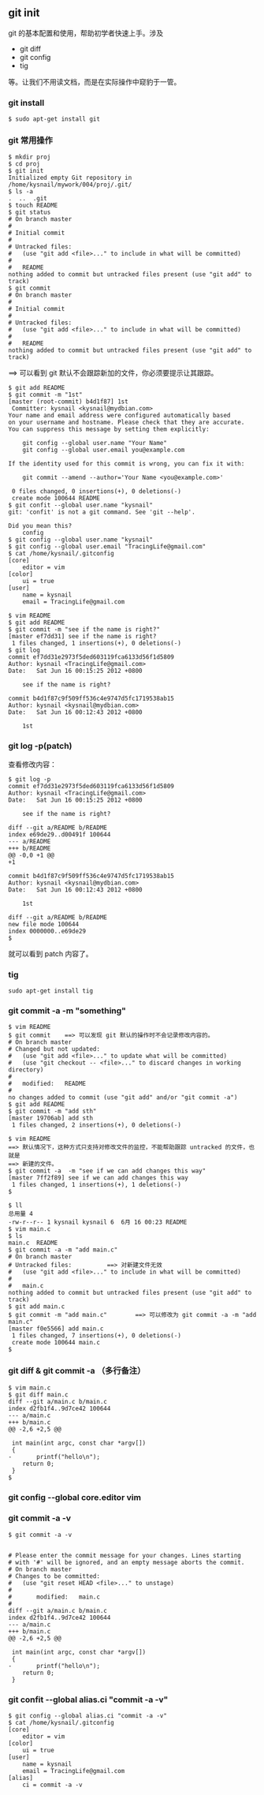 ## git init
git 的基本配置和使用，帮助初学者快速上手。涉及

 * git diff
 * git config
 * tig

等。让我们不用读文档，而是在实际操作中窥豹于一管。

### git install

	$ sudo apt-get install git

### git 常用操作

	$ mkdir proj
	$ cd proj
	$ git init
	Initialized empty Git repository in /home/kysnail/mywork/004/proj/.git/
	$ ls -a
	.  ..  .git
	$ touch README
	$ git status
	# On branch master
	#
	# Initial commit
	#
	# Untracked files:
	#   (use "git add <file>..." to include in what will be committed)
	#
	#	README
	nothing added to commit but untracked files present (use "git add" to track)
	$ git commit
	# On branch master
	#
	# Initial commit
	#
	# Untracked files:
	#   (use "git add <file>..." to include in what will be committed)
	#
	#	README
	nothing added to commit but untracked files present (use "git add" to track)		

==> 可以看到 git 默认不会跟踪新加的文件，你必须要提示让其跟踪。

	$ git add README
	$ git commit -m "1st"
	[master (root-commit) b4d1f87] 1st
	 Committer: kysnail <kysnail@mydbian.com>
	Your name and email address were configured automatically based
	on your username and hostname. Please check that they are accurate.
	You can suppress this message by setting them explicitly:

	    git config --global user.name "Your Name"
	    git config --global user.email you@example.com

	If the identity used for this commit is wrong, you can fix it with:

	    git commit --amend --author='Your Name <you@example.com>'

	 0 files changed, 0 insertions(+), 0 deletions(-)
	 create mode 100644 README
	$ git confit --global user.name "kysnail"
	git: 'confit' is not a git command. See 'git --help'.

	Did you mean this?
		config
	$ git config --global user.name "kysnail"
	$ git config --global user.email "TracingLife@gmail.com"
	$ cat /home/kysnail/.gitconfig 
	[core]
		editor = vim
	[color]
		ui = true
	[user]
		name = kysnail
		email = TracingLife@gmail.com

	$ vim README 
	$ git add README
	$ git commit -m "see if the name is right?"
	[master ef7dd31] see if the name is right?
	 1 files changed, 1 insertions(+), 0 deletions(-)
	$ git log
	commit ef7dd31e2973f5ded603119fca6133d56f1d5809
	Author: kysnail <TracingLife@gmail.com>
	Date:   Sat Jun 16 00:15:25 2012 +0800

	    see if the name is right?

	commit b4d1f87c9f509ff536c4e9747d5fc1719538ab15
	Author: kysnail <kysnail@mydbian.com>
	Date:   Sat Jun 16 00:12:43 2012 +0800

	    1st

### git log -p(patch)
查看修改内容：

	$ git log -p
	commit ef7dd31e2973f5ded603119fca6133d56f1d5809
	Author: kysnail <TracingLife@gmail.com>
	Date:   Sat Jun 16 00:15:25 2012 +0800

	    see if the name is right?

	diff --git a/README b/README
	index e69de29..d00491f 100644
	--- a/README
	+++ b/README
	@@ -0,0 +1 @@
	+1

	commit b4d1f87c9f509ff536c4e9747d5fc1719538ab15
	Author: kysnail <kysnail@mydbian.com>
	Date:   Sat Jun 16 00:12:43 2012 +0800

	    1st

	diff --git a/README b/README
	new file mode 100644
	index 0000000..e69de29
	$ 

就可以看到 patch 内容了。

### tig

	sudo apt-get install tig

### git commit -a -m "something"

	$ vim README 
	$ git commit 	==> 可以发现 git 默认的操作时不会记录修改内容的。
	# On branch master
	# Changed but not updated:
	#   (use "git add <file>..." to update what will be committed)
	#   (use "git checkout -- <file>..." to discard changes in working directory)
	#
	#	modified:   README
	#
	no changes added to commit (use "git add" and/or "git commit -a")
	$ git add README
	$ git commit -m "add sth"
	[master 19706ab] add sth
	 1 files changed, 2 insertions(+), 0 deletions(-)

	$ vim README 
	==> 默认情况下，这种方式只支持对修改文件的监控，不能帮助跟踪 untracked 的文件，也就是
	==> 新建的文件。
	$ git commit -a  -m "see if we can add changes this way"
	[master 7ff2f89] see if we can add changes this way
	 1 files changed, 1 insertions(+), 1 deletions(-)
	$ 

	$ ll
	总用量 4
	-rw-r--r-- 1 kysnail kysnail 6  6月 16 00:23 README
	$ vim main.c
	$ ls
	main.c  README
	$ git commit -a -m "add main.c"
	# On branch master
	# Untracked files:			==> 对新建文件无效
	#   (use "git add <file>..." to include in what will be committed)
	#
	#	main.c
	nothing added to commit but untracked files present (use "git add" to track)
	$ git add main.c
	$ git commit -m "add main.c"		==> 可以修改为 git commit -a -m "add main.c"
	[master f0e5566] add main.c
	 1 files changed, 7 insertions(+), 0 deletions(-)
	 create mode 100644 main.c
	$ 

### git diff & git commit -a （多行备注）

	$ vim main.c 
	$ git diff main.c
	diff --git a/main.c b/main.c
	index d2fb1f4..9d7ce42 100644
	--- a/main.c
	+++ b/main.c
	@@ -2,6 +2,5 @@
	 
	 int main(int argc, const char *argv[])
	 {
	-       printf("hello\n");
		return 0;
	 }
	$ 

### git config --global core.editor vim

### git commit -a -v

	$ git commit -a -v


	# Please enter the commit message for your changes. Lines starting
	# with '#' will be ignored, and an empty message aborts the commit.
	# On branch master
	# Changes to be committed:
	#   (use "git reset HEAD <file>..." to unstage)
	#
	#       modified:   main.c
	#
	diff --git a/main.c b/main.c
	index d2fb1f4..9d7ce42 100644
	--- a/main.c
	+++ b/main.c
	@@ -2,6 +2,5 @@

	 int main(int argc, const char *argv[])
	 {
	-       printf("hello\n");
		return 0;
	 }

### git confit --global alias.ci "commit -a -v"

	$ git config --global alias.ci "commit -a -v"
	$ cat /home/kysnail/.gitconfig 
	[core]
		editor = vim
	[color]
		ui = true
	[user]
		name = kysnail
		email = TracingLife@gmail.com
	[alias]
		ci = commit -a -v
